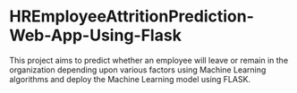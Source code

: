 # HREmployeeAttritionPrediction-Web-App-Using-Flask
This project aims to predict whether an employee will leave or remain in the organization depending upon various factors using Machine Learning algorithms and deploy the Machine Learning model using FLASK.

